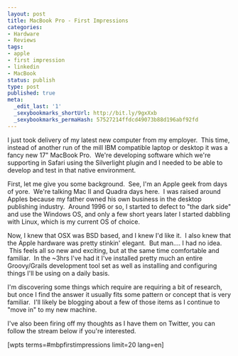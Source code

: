 ```yaml
---
layout: post
title: MacBook Pro - First Impressions
categories:
- Hardware
- Reviews
tags:
- apple
- first impression
- linkedin
- MacBook
status: publish
type: post
published: true
meta:
  _edit_last: '1'
  _sexybookmarks_shortUrl: http://bit.ly/9gxXxb
  _sexybookmarks_permaHash: 57527214ffdcd49073b88d196abf92fd
---
```

<p>I just took delivery of my latest new computer from my employer. &nbsp;This time, instead of another run of the mill IBM compatible laptop or desktop it was a fancy new 17&quot; MacBook Pro. &nbsp;We&#39;re developing software which we&#39;re supporting in Safari using the Silverlight plugin and I needed to be able to develop and test in that native environment.</p>
<p>First, let me give you some background. &nbsp;See, I&#39;m an Apple geek from days of yore. &nbsp;We&#39;re talking Mac II and Quadra days here. &nbsp;I was raised around Apples because my father owned his own business in the desktop publishing industry. &nbsp;Around 1996 or so, I started to defect to &quot;the dark side&quot; and use the Windows OS, and only a few short years later I started dabbling with Linux, which is my current OS of choice.</p>
<p>Now, I knew that OSX was BSD based, and I knew I&#39;d like it. &nbsp;I also knew that the Apple hardware was pretty stinkin&#39; elegant. &nbsp;But man.... I had no idea. &nbsp;This feels all so new and exciting, but at the same time comfortable and familiar. &nbsp;In the ~3hrs I&#39;ve had it I&#39;ve installed pretty much an entire Groovy/Grails development tool set as well as installing and configuring things I&#39;ll be using on a daily basis.</p>
<p>I&#39;m discovering some things which require are requiring a bit of research, but once I find the answer it usually fits some pattern or concept that is very familiar. &nbsp;I&#39;ll likely be blogging about a few of those items as I continue to &quot;move in&quot; to my new machine.</p>
<p>I&#39;ve also been firing off my thoughts as I have them on Twitter, you can follow the stream below if you&#39;re interested.</p>
[wpts terms=#mbpfirstimpressions limit=20 lang=en]
